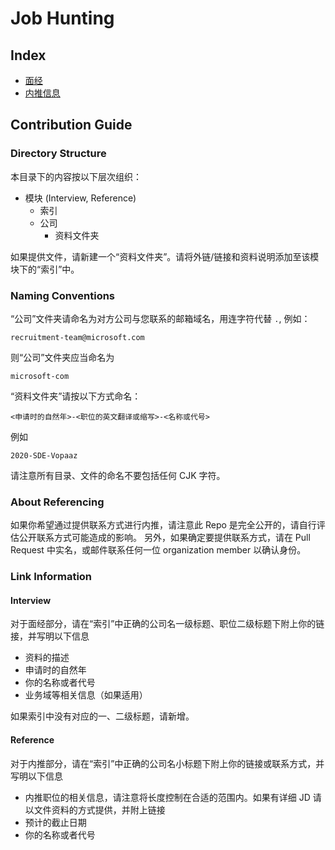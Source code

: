 # Job Hunting

## Index

- [面经](Interview/index.md)
- [内推信息](Reference/index.md)

## Contribution Guide

### Directory Structure

本目录下的内容按以下层次组织：

- 模块 (Interview, Reference)
    - 索引
    - 公司
        - 资料文件夹

如果提供文件，请新建一个“资料文件夹”。请将外链/链接和资料说明添加至该模块下的“索引”中。

### Naming Conventions

“公司”文件夹请命名为对方公司与您联系的邮箱域名，用连字符代替 `.`, 例如：

```
recruitment-team@microsoft.com
```

则“公司”文件夹应当命名为

```
microsoft-com
```

“资料文件夹”请按以下方式命名：

```
<申请时的自然年>-<职位的英文翻译或缩写>-<名称或代号>
```

例如

```
2020-SDE-Vopaaz
```

请注意所有目录、文件的命名不要包括任何 CJK 字符。

### About Referencing

如果你希望通过提供联系方式进行内推，请注意此 Repo 是完全公开的，请自行评估公开联系方式可能造成的影响。
另外，如果确定要提供联系方式，请在 Pull Request 中实名，或邮件联系任何一位 organization member 以确认身份。

### Link Information

#### Interview

对于面经部分，请在“索引”中正确的公司名一级标题、职位二级标题下附上你的链接，并写明以下信息

- 资料的描述
- 申请时的自然年
- 你的名称或者代号
- 业务域等相关信息（如果适用）

如果索引中没有对应的一、二级标题，请新增。

#### Reference

对于内推部分，请在“索引”中正确的公司名小标题下附上你的链接或联系方式，并写明以下信息

- 内推职位的相关信息，请注意将长度控制在合适的范围内。如果有详细 JD 请以文件资料的方式提供，并附上链接
- 预计的截止日期
- 你的名称或者代号

